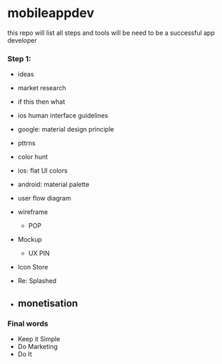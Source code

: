 # mobileappdev
this repo will list all steps and tools will be need to be a successful app developer

### Step 1:

- ideas
- market research
- if this then what
- ios human interface guidelines
- google: material design principle
- pttrns
- color hunt
- ios: flat UI colors
- android: material palette

- user flow diagram
- wireframe
  - POP
- Mockup
  - UX PIN
- Icon Store
- Re: Splashed

- monetisation
  -  

### Final words

- Keep it Simple
- Do Marketing
- Do It

